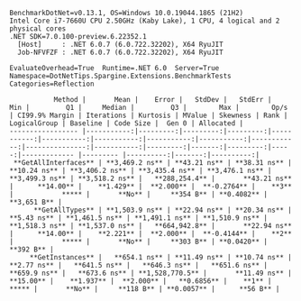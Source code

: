 
    BenchmarkDotNet=v0.13.1, OS=Windows 10.0.19044.1865 (21H2)
    Intel Core i7-7660U CPU 2.50GHz (Kaby Lake), 1 CPU, 4 logical and 2 physical cores
    .NET SDK=7.0.100-preview.6.22352.1
      [Host]     : .NET 6.0.7 (6.0.722.32202), X64 RyuJIT
      Job-NFVFZF : .NET 6.0.7 (6.0.722.32202), X64 RyuJIT

    EvaluateOverhead=True  Runtime=.NET 6.0  Server=True  
    Namespace=DotNetTips.Spargine.Extensions.BenchmarkTests  Categories=Reflection  

               Method |       Mean |    Error |   StdDev |   StdErr |        Min |         Q1 |     Median |         Q3 |        Max |        Op/s | CI99.9% Margin | Iterations | Kurtosis | MValue | Skewness | Rank | LogicalGroup | Baseline | Code Size |  Gen 0 | Allocated |
    ----------------- |-----------:|---------:|---------:|---------:|-----------:|-----------:|-----------:|-----------:|-----------:|------------:|---------------:|-----------:|---------:|-------:|---------:|-----:|------------- |--------- |----------:|-------:|----------:|
     **GetAllInterfaces** | **3,469.2 ns** | **43.21 ns** | **38.31 ns** | **10.24 ns** | **3,406.2 ns** | **3,435.4 ns** | **3,476.1 ns** | **3,499.3 ns** | **3,518.2 ns** |   **288,254.4** |       **43.21 ns** |      **14.00** |    **1.429** |  **2.000** |  **-0.2764** |    **3** |            ***** |       **No** |     **354 B** | **0.4082** |   **3,651 B** |
          **GetAllTypes** | **1,503.9 ns** | **22.94 ns** | **20.34 ns** |  **5.43 ns** | **1,461.5 ns** | **1,491.1 ns** | **1,510.9 ns** | **1,518.3 ns** | **1,537.0 ns** |   **664,942.8** |       **22.94 ns** |      **14.00** |    **2.221** |  **2.000** |  **-0.4144** |    **2** |            ***** |       **No** |     **303 B** | **0.0420** |     **392 B** |
         **GetInstances** |   **654.1 ns** | **11.49 ns** | **10.74 ns** |  **2.77 ns** |   **641.5 ns** |   **646.3 ns** |   **651.6 ns** |   **659.9 ns** |   **673.6 ns** | **1,528,770.5** |       **11.49 ns** |      **15.00** |    **1.937** |  **2.000** |   **0.6856** |    **1** |            ***** |       **No** |     **118 B** | **0.0057** |      **56 B** |
